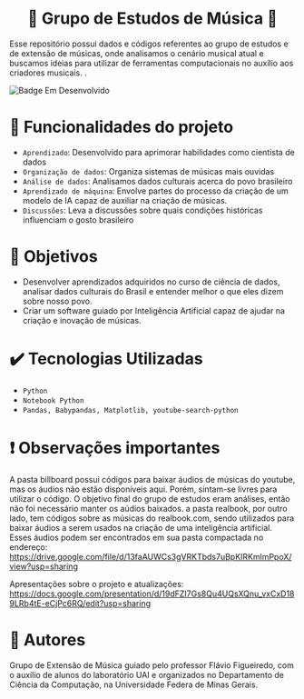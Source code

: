 <h1 align="center"> 🎵 Grupo de Estudos de Música 🎵 </h1>

<p>Esse repositório possui dados e códigos referentes ao grupo de estudos e de extensão de músicas, onde analisamos o cenário musical atual e buscamos ideias para utilizar de ferramentas computacionais no auxílio aos criadores musicais. .</p>

 ![Badge Em Desenvolvido](https://img.shields.io/badge/STATUS-EmDesenvolvimento-orange)

# 🔨 Funcionalidades do projeto

- `Aprendizado`: Desenvolvido para aprimorar habilidades como cientista de dados
- `Organização de dados`: Organiza sistemas de músicas mais ouvidas
- `Análise de dados`: Analisamos dados culturais acerca do povo brasileiro
- `Aprendizado de máquina`: Envolve partes do processo da criação de um modelo de IA capaz de auxiliar na criação de músicas. 
- `Discussões`: Leva a discussões sobre quais condições históricas influenciam o gosto brasileiro

# 👀 Objetivos

- Desenvolver aprendizados adquiridos no curso de ciência de dados, analisar dados culturais do Brasil e entender melhor o que eles dizem sobre nosso povo. 
- Criar um software guiado por Inteligência Artificial capaz de ajudar na criação e inovação de músicas.

# ✔️ Tecnologias Utilizadas

- `Python`
- `Notebook Python`
- `Pandas, Babypandas, Matplotlib, youtube-search-python`

# ❗ Observações importantes
A pasta billboard possui códigos para baixar áudios de músicas do youtube, mas os áudios não estão disponíveis aqui. Porém, sintam-se livres para utilizar o código. O objetivo final do grupo de estudos eram análises, então não foi necessário manter os aúdios baixados. a pasta realbook, por outro lado, tem códigos sobre as músicas do realbook.com, sendo utilizados para baixar áudios a serem usados na criação de uma inteligência artificial. Esses áudios podem ser encontrados em sua pasta compactada no endereço: https://drive.google.com/file/d/13faAUWCs3gVRKTbds7uBpKIRKmlmPpoX/view?usp=sharing

Apresentações sobre o projeto e atualizações: https://docs.google.com/presentation/d/19dFZI7Gs8Qu4UQsXQnu_vxCxD189LRb4tE-eCjPc6RQ/edit?usp=sharing

# 👩 Autores

Grupo de Extensão de Música guiado pelo professor Flávio Figueiredo, com o auxílio de alunos do laboratório UAI e organizados no Departamento de Ciência da Computação, na Universidade Federa de Minas Gerais.

